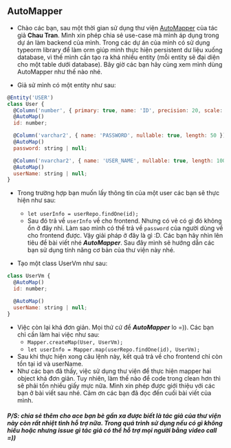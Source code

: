 ## AutoMapper

- Chào các bạn, sau một thời gian sử dụng thư viện [AutoMapper](https://github.com/nartc/mapper) của tác giả **Chau Tran**. Mình xin phép chia sẻ use-case mà mình áp dụng trong dự án làm backend của mình. Trong các dự án của mình có sử dụng typeorm library để làm orm giúp mình thực hiện persistent dư liệu xuống database, vì thế mình cần tạo ra khá nhiều entity (mỗi entity sẽ đại diện cho một table dưới database). Bây giờ các bạn hãy cùng xem mình dùng AutoMapper như thế nào nhé.

* Giả sử mình có một entity như sau:

```javascript
@Entity('USER')
class User {
  @Column('number', { primary: true, name: 'ID', precision: 20, scale: 0 })
  @AutoMap()
  id: number;

  @Column('varchar2', { name: 'PASSWORD', nullable: true, length: 50 })
  @AutoMap()
  password: string | null;

  @Column('nvarchar2', { name: 'USER_NAME', nullable: true, length: 100 })
  @AutoMap()
  userName: string | null;
}
```

* Trong trường hợp bạn muốn lấy thông tin của một user các bạn sẽ thực hiện như sau: 
  * `let userInfo = userRepo.findOne(id);`
  * Sau đó trả về `userInfo` về cho frontend. Nhưng có vẻ có gì đó không ổn ở đây nhỉ. Làm sao mình có thể trả về `password` của người dùng về cho frontend được. Vậy giải pháp ở đây là gì :D. Các bạn hãy nhìn lên tiêu đề bài viết nhé ***AutoMapper***. Sau đây mình sẽ hướng dẫn các bạn sử dụng tính năng cơ bản của thư viện này nhé.

* Tạo một class UserVm như sau:

```javascript
class UserVm {
  @AutoMap()
  id: number;

  @AutoMap()
  userName: string | null;
}
```

* Việc còn lại khá đơn giản. Mọi thứ cứ để ***AutoMapper*** lo =)). Các bạn chỉ cần làm hai việc như sau:
  *  `Mapper.createMap(User, UserVm);` 
  *  `let userInfo = Mapper.map(userRepo.findOne(id), UserVm);`
* Sau khi thực hiện xong câu lệnh này, kết quả trả về cho frontend chỉ còn tồn tại id và userName.
* Như các bạn đã thấy, việc sử dụng thư viện để thực hiện mapper hai object khá đơn giản. Tuy nhiên, làm thế nào để code trong clean hơn thì sẽ phải tốn nhiều giấy mực nữa. Mình xin phép được giới thiệu với các bạn ở bài viết sau nhé. Cảm ơn các bạn đã đọc đến cuối bài viết của mình.

##### P/S: chia sẻ thêm cho ace bạn bè gần xa được biết là tác giả của thư viện này còn rất nhiệt tình hỗ trợ nữa. Trong quá trình sử dụng nếu có gì không hiểu hoặc nhưng issue gì tác giả có thể hỗ trợ mọi người bằng video call =))